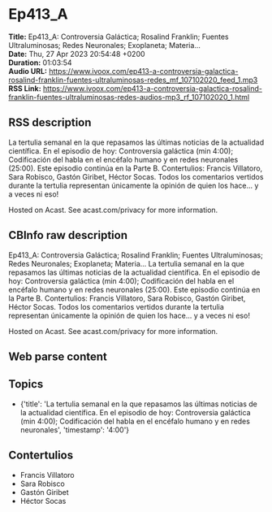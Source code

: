 # Ep413_A  
**Title:** Ep413_A: Controversia Galáctica; Rosalind Franklin; Fuentes Ultraluminosas; Redes Neuronales; Exoplaneta; Materia...  
**Date:** Thu, 27 Apr 2023 20:54:48 +0200  
**Duration:** 01:03:54  
**Audio URL:** https://www.ivoox.com/ep413-a-controversia-galactica-rosalind-franklin-fuentes-ultraluminosas-redes_mf_107102020_feed_1.mp3  
**RSS Link:** https://www.ivoox.com/ep413-a-controversia-galactica-rosalind-franklin-fuentes-ultraluminosas-redes-audios-mp3_rf_107102020_1.html  

## RSS description
La tertulia semanal en la que repasamos las últimas noticias de la actualidad científica. En el episodio de hoy: Controversia galáctica (min 4:00); Codificación del habla en el encéfalo humano y en redes neuronales (25:00). Este episodio continúa en la Parte B. Contertulios: Francis Villatoro, Sara Robisco, Gastón Giribet, Héctor Socas. Todos los comentarios vertidos durante la tertulia representan únicamente la opinión de quien los hace... y a veces ni eso!

 Hosted on Acast. See acast.com/privacy for more information.

## CBInfo raw description
Ep413_A: Controversia Galáctica; Rosalind Franklin; Fuentes Ultraluminosas; Redes Neuronales; Exoplaneta; Materia...
La tertulia semanal en la que repasamos las últimas noticias de la actualidad científica. En el episodio de hoy: Controversia galáctica (min 4:00); Codificación del habla en el encéfalo humano y en redes neuronales (25:00). Este episodio continúa en la Parte B. Contertulios: Francis Villatoro, Sara Robisco, Gastón Giribet, Héctor Socas. Todos los comentarios vertidos durante la tertulia representan únicamente la opinión de quien los hace... y a veces ni eso!



 Hosted on Acast. See acast.com/privacy for more information.




## Web parse content


## Topics
- {'title': 'La tertulia semanal en la que repasamos las últimas noticias de la actualidad científica. En el episodio de hoy: Controversia galáctica (min 4:00); Codificación del habla en el encéfalo humano y en redes neuronales', 'timestamp': '4:00'}
## Contertulios
- Francis Villatoro
- Sara Robisco
- Gastón Giribet
- Héctor Socas